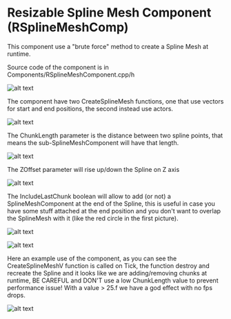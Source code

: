 # Resizable Spline Mesh Component (RSplineMeshComp)

This component use a "brute force" method to create a Spline Mesh at runtime.

Source code of the component is in Components/RSplineMeshComponent.cpp/h

![alt text](https://user-images.githubusercontent.com/484208/27290853-c52c2a38-550e-11e7-94ee-2bcbe8af6b7f.gif)

The component have two CreateSplineMesh functions, one that use vectors for start and end positions, the second instead use actors.

![alt text](https://user-images.githubusercontent.com/484208/27292751-b28b46e2-5514-11e7-8a39-116fa7f7907f.PNG)

The ChunkLength parameter is the distance between two spline points, that means the sub-SplineMeshComponent will have that length.

![alt text](https://user-images.githubusercontent.com/484208/27292765-b8548052-5514-11e7-8960-000a4952ffe2.png)

The ZOffset parameter will rise up/down the Spline on Z axis

![alt text](https://user-images.githubusercontent.com/484208/27292839-e04bd114-5514-11e7-805e-3393c59330b3.png)

The IncludeLastChunk boolean will allow to add (or not) a SplineMeshComponent at the end of the Spline, this is useful in case you have some stuff attached at the end position and you don't want to overlap the SplineMesh with it (like the red circle in the first picture).

![alt text](https://user-images.githubusercontent.com/484208/27292778-bd055c48-5514-11e7-9938-e2a4cf629236.png)

![alt text](https://user-images.githubusercontent.com/484208/27292791-c32e02aa-5514-11e7-954d-cbd9bf6b1645.png)

Here an example use of the component, as you can see the CreateSplineMeshV function is called on Tick, the function destroy and recreate the Spline and it looks like we are adding/removing chunks at runtime, BE CAREFUL and DON'T use a low ChunkLength value to prevent performance issue! With a value > 25.f we have a god effect with no fps drops.

![alt text](https://user-images.githubusercontent.com/484208/27293255-26b3be54-5516-11e7-8fca-e5ad187dc267.PNG)



